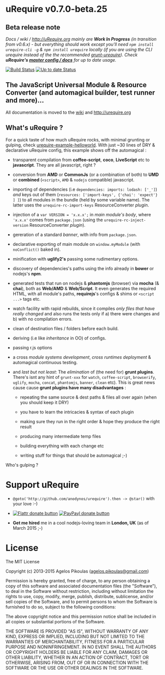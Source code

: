 # uRequire v0.7.0-beta.25

## Beta release note

_Docs / wiki / http://uRequire.org mainly are **Work In Progress** (in transition from v0.6.x) - but everything should work except you'll need `npm install urequire-cli -g` & `npm install urequire` locally (if you are using the CLI urequire instead of the the recommended [grunt-urequire](https://github.com/aearly/grunt-urequire)). Check **uRequire's [master config / docs](https://github.com/anodynos/uRequire/blob/master/source/code/config/MasterDefaultsConfig.coffee.md)** for up to date usage._

[![Build Status](https://travis-ci.org/anodynos/uRequire.svg?branch=master)](https://travis-ci.org/anodynos/uRequire)
[![Up to date Status](https://david-dm.org/anodynos/urequire.png)](https://david-dm.org/anodynos/urequire)

## The JavaScript Universal Module & Resource Converter (and automagical builder, test runner and more)...

All documentation is moved to the [wiki](https://github.com/anodynos/uRequire/wiki) and http://urequire.org

## What's uRequire ?

For a quick taste of how much uRequire rocks, with minimal grunting or gulping, check [urequire-example-helloworld](https://github.com/anodynos/urequire-example-helloworld). With just ~30 lines of DRY & declarative uRequire config, this example shows off the automagical :

* transparent compilation from **coffee-script**, **coco**, **LiveScript** etc to **javascript**. They are all javascript, right ?

* conversion from **AMD** or **CommonJs** (or a combination of both) to **UMD** or **combined** (`<script>`, `AMD` & `nodejs` compatible) javascript.

* importing of dependencies (i.e `dependencies: imports: lodash: ['_']`) *and* keys out of them (`resources: ['import-keys', {'chai': 'expect'} ] ]`) to all modules in the bundle (held by some variable name). The latter uses the `urequire-rc-import-keys` ResourceConverter *plugin*.

* injection of a `var VERSION = 'x.x.x';` in *main module's body*, where `'x.x.x'` comes from `package.json` (using the `urequire-rc-inject-version` ResourceConverter *plugin*).

* gereration of a standard *banner*, with info from `package.json`.

* declarative exporting of main module on `window.myModule` (with `noConflict()` baked in).

* minification with **uglify2's** passing some rudimentary options.

* discovery of dependencies's paths using the info already in **bower** or nodejs's **npm**.

* generated tests that run on nodejs & **phantomjs** (browser) via **mocha** (& **chai**), both as **Web/AMD** & **Web/Script**. It even generates the required HTML, with all module's paths, **requirejs**'s configs & shims or `<script ...>` tags etc.

* watch facility with rapid rebuilds, since it compiles *only files that have really changed* and also runs the tests only if a) there were changes and b) with no compilation errors.

* clean of destination files / folders before each build.

* deriving (i.e like *inheritance* in OO) of configs.

* passing r.js options

* a cross *module systems development*, *cross runtimes deployment* & automagical continuous testing.

* and *last but not least*: The *elimination* of (the need for) **grunt plugins**. There's isnt any hint of `grunt-xxx` for `watch`, `coffee-script`, `browserify`, `uglify`, `mocha`, `concat`, `phantomjs`, `banner`, `clean` etc). This is great news cause cause **grunt plugins have many disadvantages** :

     * repeating the same source & dest paths & files all over again (when you should keep it DRY)

     * you have to learn the intricacies & syntax of each plugin

     * making sure they run in the right order & hope they produce the right result

     * producing many intermediate temp files

     * building everything with each change etc

     * writing stuff for things that should be automagical ;-)

Who's gulping ?

# Support uRequire

* `@goto('http://github.com/anodynos/urequire').then -> @star()` with your love :-)

* [![Flattr donate button](http://api.flattr.com/button/flattr-badge-large.png)](https://flattr.com/submit/auto?user_id=anodynos&url=http%3A%2F%2Furequire.org "Donate to uRequire using Flattr")
[![PayPayl donate button](https://www.paypalobjects.com/en_AU/i/btn/btn_donate_SM.gif)](https://www.paypal.com/cgi-bin/webscr?cmd=_donations&business=XZGDQKS96XGP8&lc=GR&item_name=uRequire%2eorg&currency_code=EUR&bn=PP%2dDonationsBF%3abtn_donate_SM%2egif%3aNonHosted "Donate to uRequire using Paypal")

* **Get me hired** me in a cool nodejs-loving team in **London, UK** (as of March 2015 ;-)

# License

The MIT License

Copyright (c) 2013-2015 Agelos Pikoulas (agelos.pikoulas@gmail.com)

Permission is hereby granted, free of charge, to any person
obtaining a copy of this software and associated documentation
files (the "Software"), to deal in the Software without
restriction, including without limitation the rights to use,
copy, modify, merge, publish, distribute, sublicense, and/or sell
copies of the Software, and to permit persons to whom the
Software is furnished to do so, subject to the following
conditions:

The above copyright notice and this permission notice shall be
included in all copies or substantial portions of the Software.

THE SOFTWARE IS PROVIDED "AS IS", WITHOUT WARRANTY OF ANY KIND,
EXPRESS OR IMPLIED, INCLUDING BUT NOT LIMITED TO THE WARRANTIES
OF MERCHANTABILITY, FITNESS FOR A PARTICULAR PURPOSE AND
NONINFRINGEMENT. IN NO EVENT SHALL THE AUTHORS OR COPYRIGHT
HOLDERS BE LIABLE FOR ANY CLAIM, DAMAGES OR OTHER LIABILITY,
WHETHER IN AN ACTION OF CONTRACT, TORT OR OTHERWISE, ARISING
FROM, OUT OF OR IN CONNECTION WITH THE SOFTWARE OR THE USE OR
OTHER DEALINGS IN THE SOFTWARE.
